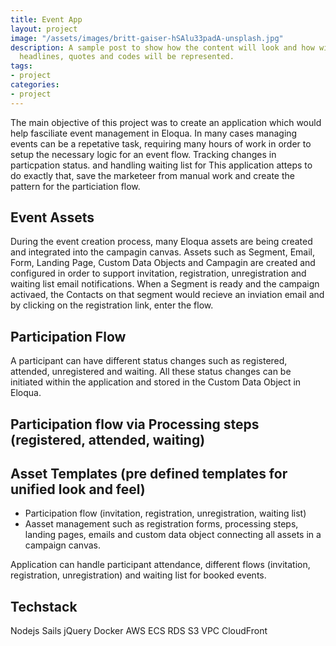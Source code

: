 ```yaml
---
title: Event App
layout: project
image: "/assets/images/britt-gaiser-hSAlu33padA-unsplash.jpg"
description: A sample post to show how the content will look and how will different
  headlines, quotes and codes will be represented.
tags:
- project
categories:
- project
---
```


The main objective of this project was to create an application which would help fasciliate event management in Eloqua. In many cases managing events can be a repetative task,
requiring many hours of work in order to setup the necessary logic for an event flow. Tracking changes in particpation status. and handling waiting list for 
This application atteps to do exactly that, save the marketeer from manual work and create the pattern for the particiation flow.

## Event Assets
During the event creation process, many Eloqua assets are being created and integrated into the campagin canvas. Assets such as Segment, Email, Form, Landing Page, Custom Data Objects and Campagin are created and configured in order to support invitation, registration, unregistration and waiting list email notifications. When a Segment is ready and the campaign activaed, the Contacts on that 
segment would recieve an inviation email and by clicking on the registration link, enter the flow.

## Participation Flow
A participant can have different status changes such as registered, attended, unregistered and waiting. All these status changes can be initiated within the application and stored in 
the Custom Data Object in Eloqua. 

## Participation flow via Processing steps (registered, attended, waiting)

## Asset Templates (pre defined templates for unified look and feel)

- Participation flow (invitation, registration, unregistration, waiting list)
- Aasset management such as registration forms, processing steps, landing pages,  emails and custom data object connecting all assets in a campaign canvas.

Application can handle participant attendance, different flows (invitation, registration, unregistration) and waiting list for booked events.

## Techstack

<span class="label label-default">Nodejs</span>
<span class="label label-info">Sails</span>
<span class="label label-info">jQuery</span>
<span class="label label-primary">Docker</span>
<span class="label label-warning">AWS</span>
<span class="label label-warning">ECS</span>
<span class="label label-warning">RDS</span>
<span class="label label-warning">S3</span>
<span class="label label-warning">VPC</span>
<span class="label label-warning">CloudFront</span>
